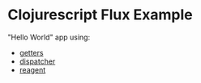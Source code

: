 # Clojurescript Flux Example

"Hello World" app using:

- [getters](https://github.com/colinkahn/colinkahn.flux.getters)
- [dispatcher](https://github.com/colinkahn/colinkahn.flux.dispatcher)
- [reagent](https://github.com/reagent-project/reagent)
